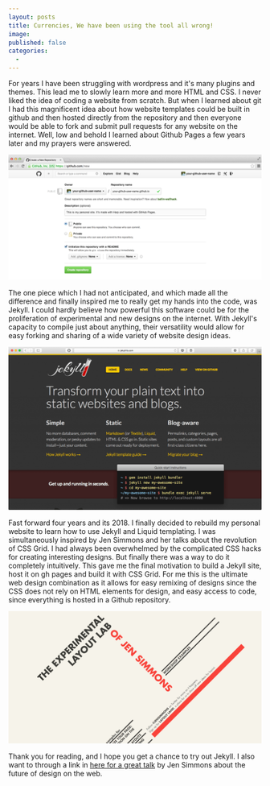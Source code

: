 ```yaml
---
layout: posts
title: Currencies, We have been using the tool all wrong!
image:
published: false
categories:
  -
---
```



For years I have been struggling with wordpress and it's many plugins and themes. This lead me to slowly learn more and more HTML and CSS. I never liked the idea of coding a website from scratch. But when I learned about git I had this magnificent idea about how website templates could be built in github and then hosted directly from the repository and then everyone would be able to fork and submit pull requests for any website on the internet. Well, low and behold I learned about Github Pages a few years later and my prayers were answered.

![Github Pages](/assets/images/github-pages.png?raw=true)

The one piece which I had not anticipated, and which made all the difference and finally inspired me to really get my hands into the code, was Jekyll. I could hardly believe how powerful this software could be for the proliferation of experimental and new designs on the internet. With Jekyll's capacity to compile just about anything, their versatility would allow for easy forking and sharing of a wide variety of website design ideas.
<!-- excerpt -->

![Jekyll](/assets/images/jekyll.png?raw=true)

Fast forward four years and its 2018. I finally decided to rebuild my personal website to learn how to use Jekyll and Liquid templating. I was simultaneously inspired by Jen Simmons and her talks about the revolution of CSS Grid. I had always been overwhelmed by the complicated CSS hacks for creating interesting designs. But finally there was a way to do it completely intuitively. This gave me the final motivation to build a Jekyll site, host it on gh pages and build it with CSS Grid. For me this is the ultimate web design combination as it allows for easy remixing of designs since the CSS does not rely on HTML elements for design, and easy access to code, since everything is hosted in a Github repository.

![Layout Lab](/assets/images/jen-simmons-layout-lab.png)

Thank you for reading, and I hope you get a chance to try out Jekyll. I also  want to through a link in [here for a great talk](https://www.youtube.com/watch?v=Qof0XB0yaDs&t=825s) by Jen Simmons about the future of design on the web.

